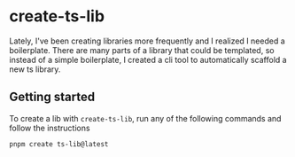 # create-ts-lib

Lately, I've been creating libraries more frequently and I realized I needed a boilerplate. There are many parts of a library that could be templated, so instead of a simple boilerplate, I created a cli tool to automatically scaffold a new ts library.

## Getting started

To create a lib with `create-ts-lib`, run any of the following commands and follow the instructions

```sh
pnpm create ts-lib@latest
```
